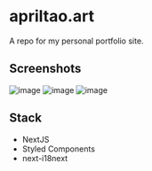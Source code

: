 # apriltao.art
A repo for my personal portfolio site.

## Screenshots
![image](https://user-images.githubusercontent.com/95392008/168454973-fb5b4042-dad2-4784-b118-7cbc8df1110d.png)
![image](https://user-images.githubusercontent.com/95392008/168454979-b9511d6d-8f2d-4c24-b832-b241db7e833e.png)
![image](https://user-images.githubusercontent.com/95392008/168454980-85cdd46a-a852-4b68-9388-a23324f9cfc1.png)

## Stack
* NextJS
* Styled Components
* next-i18next
